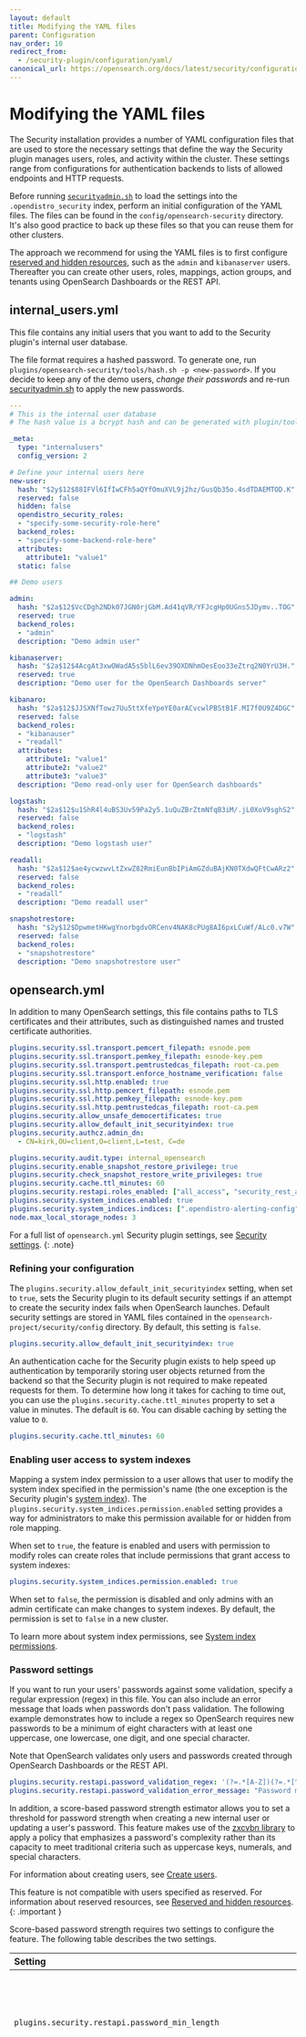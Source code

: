 ```yaml
---
layout: default
title: Modifying the YAML files
parent: Configuration
nav_order: 10
redirect_from: 
  - /security-plugin/configuration/yaml/
canonical_url: https://opensearch.org/docs/latest/security/configuration/yaml/
---
```


# Modifying the YAML files

The Security installation provides a number of YAML configuration files that are used to store the necessary settings that define the way the Security plugin manages users, roles, and activity within the cluster. These settings range from configurations for authentication backends to lists of allowed endpoints and HTTP requests. 

Before running [`securityadmin.sh`]({{site.url}}{{site.baseurl}}/security/configuration/security-admin/) to load the settings into the `.opendistro_security` index, perform an initial configuration of the YAML files. The files can be found in the `config/opensearch-security` directory. It's also good practice to back up these files so that you can reuse them for other clusters.

The approach we recommend for using the YAML files is to first configure [reserved and hidden resources]({{site.url}}{{site.baseurl}}/security/access-control/api#reserved-and-hidden-resources), such as the `admin` and `kibanaserver` users. Thereafter you can create other users, roles, mappings, action groups, and tenants using OpenSearch Dashboards or the REST API.


## internal_users.yml

This file contains any initial users that you want to add to the Security plugin's internal user database.

The file format requires a hashed password. To generate one, run `plugins/opensearch-security/tools/hash.sh -p <new-password>`. If you decide to keep any of the demo users, *change their passwords* and re-run [securityadmin.sh]({{site.url}}{{site.baseurl}}/security/configuration/security-admin/) to apply the new passwords.

```yml
---
# This is the internal user database
# The hash value is a bcrypt hash and can be generated with plugin/tools/hash.sh

_meta:
  type: "internalusers"
  config_version: 2

# Define your internal users here
new-user:
  hash: "$2y$12$88IFVl6IfIwCFh5aQYfOmuXVL9j2hz/GusQb35o.4sdTDAEMTOD.K"
  reserved: false
  hidden: false
  opendistro_security_roles:
  - "specify-some-security-role-here"
  backend_roles:
  - "specify-some-backend-role-here"
  attributes:
    attribute1: "value1"
  static: false

## Demo users

admin:
  hash: "$2a$12$VcCDgh2NDk07JGN0rjGbM.Ad41qVR/YFJcgHp0UGns5JDymv..TOG"
  reserved: true
  backend_roles:
  - "admin"
  description: "Demo admin user"

kibanaserver:
  hash: "$2a$12$4AcgAt3xwOWadA5s5blL6ev39OXDNhmOesEoo33eZtrq2N0YrU3H."
  reserved: true
  description: "Demo user for the OpenSearch Dashboards server"

kibanaro:
  hash: "$2a$12$JJSXNfTowz7Uu5ttXfeYpeYE0arACvcwlPBStB1F.MI7f0U9Z4DGC"
  reserved: false
  backend_roles:
  - "kibanauser"
  - "readall"
  attributes:
    attribute1: "value1"
    attribute2: "value2"
    attribute3: "value3"
  description: "Demo read-only user for OpenSearch dashboards"

logstash:
  hash: "$2a$12$u1ShR4l4uBS3Uv59Pa2y5.1uQuZBrZtmNfqB3iM/.jL0XoV9sghS2"
  reserved: false
  backend_roles:
  - "logstash"
  description: "Demo logstash user"

readall:
  hash: "$2a$12$ae4ycwzwvLtZxwZ82RmiEunBbIPiAmGZduBAjKN0TXdwQFtCwARz2"
  reserved: false
  backend_roles:
  - "readall"
  description: "Demo readall user"

snapshotrestore:
  hash: "$2y$12$DpwmetHKwgYnorbgdvORCenv4NAK8cPUg8AI6pxLCuWf/ALc0.v7W"
  reserved: false
  backend_roles:
  - "snapshotrestore"
  description: "Demo snapshotrestore user"
```

## opensearch.yml

In addition to many OpenSearch settings, this file contains paths to TLS certificates and their attributes, such as distinguished names and trusted certificate authorities.

```yml
plugins.security.ssl.transport.pemcert_filepath: esnode.pem
plugins.security.ssl.transport.pemkey_filepath: esnode-key.pem
plugins.security.ssl.transport.pemtrustedcas_filepath: root-ca.pem
plugins.security.ssl.transport.enforce_hostname_verification: false
plugins.security.ssl.http.enabled: true
plugins.security.ssl.http.pemcert_filepath: esnode.pem
plugins.security.ssl.http.pemkey_filepath: esnode-key.pem
plugins.security.ssl.http.pemtrustedcas_filepath: root-ca.pem
plugins.security.allow_unsafe_democertificates: true
plugins.security.allow_default_init_securityindex: true
plugins.security.authcz.admin_dn:
  - CN=kirk,OU=client,O=client,L=test, C=de

plugins.security.audit.type: internal_opensearch
plugins.security.enable_snapshot_restore_privilege: true
plugins.security.check_snapshot_restore_write_privileges: true
plugins.security.cache.ttl_minutes: 60
plugins.security.restapi.roles_enabled: ["all_access", "security_rest_api_access"]
plugins.security.system_indices.enabled: true
plugins.security.system_indices.indices: [".opendistro-alerting-config", ".opendistro-alerting-alert*", ".opendistro-anomaly-results*", ".opendistro-anomaly-detector*", ".opendistro-anomaly-checkpoints", ".opendistro-anomaly-detection-state", ".opendistro-reports-*", ".opendistro-notifications-*", ".opendistro-notebooks", ".opendistro-asynchronous-search-response*"]
node.max_local_storage_nodes: 3
```

For a full list of `opensearch.yml` Security plugin settings, see [Security settings]({{site.url}}{{site.baseurl}}/install-and-configure/configuring-opensearch/security-settings/).
{: .note}

### Refining your configuration

The `plugins.security.allow_default_init_securityindex` setting, when set to `true`, sets the Security plugin to its default security settings if an attempt to create the security index fails when OpenSearch launches. Default security settings are stored in YAML files contained in the `opensearch-project/security/config` directory. By default, this setting is `false`.

```yml
plugins.security.allow_default_init_securityindex: true
```

An authentication cache for the Security plugin exists to help speed up authentication by temporarily storing user objects returned from the backend so that the Security plugin is not required to make repeated requests for them. To determine how long it takes for caching to time out, you can use the `plugins.security.cache.ttl_minutes` property to set a value in minutes. The default is `60`. You can disable caching by setting the value to `0`.

```yml
plugins.security.cache.ttl_minutes: 60
```

### Enabling user access to system indexes

Mapping a system index permission to a user allows that user to modify the system index specified in the permission's name (the one exception is the Security plugin's [system index]({{site.url}}{{site.baseurl}}/security/configuration/system-indices/)). The `plugins.security.system_indices.permission.enabled` setting provides a way for administrators to make this permission available for or hidden from role mapping.

When set to `true`, the feature is enabled and users with permission to modify roles can create roles that include permissions that grant access to system indexes:

```yml
plugins.security.system_indices.permission.enabled: true
```

When set to `false`, the permission is disabled and only admins with an admin certificate can make changes to system indexes. By default, the permission is set to `false` in a new cluster.

To learn more about system index permissions, see [System index permissions]({{site.url}}{{site.baseurl}}/security/access-control/permissions/#system-index-permissions).


### Password settings

If you want to run your users' passwords against some validation, specify a regular expression (regex) in this file. You can also include an error message that loads when passwords don't pass validation. The following example demonstrates how to include a regex so OpenSearch requires new passwords to be a minimum of eight characters with at least one uppercase, one lowercase, one digit, and one special character.

Note that OpenSearch validates only users and passwords created through OpenSearch Dashboards or the REST API.

```yml
plugins.security.restapi.password_validation_regex: '(?=.*[A-Z])(?=.*[^a-zA-Z\d])(?=.*[0-9])(?=.*[a-z]).{8,}'
plugins.security.restapi.password_validation_error_message: "Password must be minimum 8 characters long and must contain at least one uppercase letter, one lowercase letter, one digit, and one special character."
```

In addition, a score-based password strength estimator allows you to set a threshold for password strength when creating a new internal user or updating a user's password. This feature makes use of the [zxcvbn library](https://github.com/dropbox/zxcvbn) to apply a policy that emphasizes a password's complexity rather than its capacity to meet traditional criteria such as uppercase keys, numerals, and special characters.

For information about creating users, see [Create users]({{site.url}}{{site.baseurl}}/security/access-control/users-roles/#create-users).

This feature is not compatible with users specified as reserved. For information about reserved resources, see [Reserved and hidden resources]({{site.url}}{{site.baseurl}}/security/access-control/api#reserved-and-hidden-resources).
{: .important }

Score-based password strength requires two settings to configure the feature. The following table describes the two settings.

| Setting | Description |
| :--- | :--- |
| `plugins.security.restapi.password_min_length` | Sets the minimum number of characters for the password length. The default is `8`. This is also the minimum. |
| `plugins.security.restapi.password_score_based_validation_strength` | Sets a threshold to determine whether the password is strong or weak. There are four values that represent a threshold's increasing complexity.<br>`fair`--A very "guessable" password: provides protection from throttled online attacks.<br>`good`--A somewhat guessable password: provides protection from unthrottled online attacks.<br>`strong`--A safely "unguessable" password: provides moderate protection from an offline, slow-hash scenario.<br>`very_strong`--A very unguessable password: provides strong protection from an offline, slow-hash scenario. |

The following example shows the settings configured for the `opensearch.yml` file and enabling a password with a minimum of 10 characters and a threshold requiring the highest strength:

```yml
plugins.security.restapi.password_min_length: 10
plugins.security.restapi.password_score_based_validation_strength: very_strong
```

When you try to create a user with a password that doesn't reach the specified threshold, the system generates a "weak password" warning, indicating that the password needs to be modified before you can save the user. 

The following example shows the response from the [Create user]({{site.url}}{{site.baseurl}}/security/access-control/api/#create-user) API when the password is weak:

```json
{
  "status": "error",
  "reason": "Weak password"
}
```

## allowlist.yml

You can use `allowlist.yml` to add any endpoints and HTTP requests to a list of allowed endpoints and requests. If enabled, all users except the super admin are allowed access to only the specified endpoints and HTTP requests, and all other HTTP requests associated with the endpoint are denied. For example, if GET `_cluster/settings` is added to the allow list, users cannot submit PUT requests to `_cluster/settings` to update cluster settings.

Note that while you can configure access to endpoints this way, for most cases, it is still best to configure permissions using the Security plugin's users and roles, which have more granular settings.

```yml
---
_meta:
  type: "allowlist"
  config_version: 2

# Description:
# enabled - feature flag.
# if enabled is false, all endpoints are accessible.
# if enabled is true, all users except the SuperAdmin can only submit the allowed requests to the specified endpoints.
# SuperAdmin can access all APIs.
# SuperAdmin is defined by the SuperAdmin certificate, which is configured with the opensearch.yml setting plugins.security.authcz.admin_dn:
# Refer to the example setting in opensearch.yml to learn more about configuring SuperAdmin.
#
# requests - map of allow listed endpoints and HTTP requests

#this name must be config
config:
  enabled: true
  requests:
    /_cluster/settings:
      - GET
    /_cat/nodes:
      - GET
```

To enable PUT requests to cluster settings, add PUT to the list of allowed operations under `/_cluster/settings`.

```yml
requests:
  /_cluster/settings:
    - GET
    - PUT
```

You can also add custom indexes to the allow list. `allowlist.yml` doesn't support wildcards, so you must manually specify all of the indexes you want to add.

```yml
requests: # Only allow GET requests to /sample-index1/_doc/1 and /sample-index2/_doc/1
  /sample-index1/_doc/1:
    - GET
  /sample-index2/_doc/1:
    - GET
```


## roles.yml

This file contains any initial roles that you want to add to the Security plugin. Aside from some metadata, the default file is empty, because the Security plugin has a number of static roles that it adds automatically.

```yml
---
complex-role:
  reserved: false
  hidden: false
  cluster_permissions:
  - "read"
  - "cluster:monitor/nodes/stats"
  - "cluster:monitor/task/get"
  index_permissions:
  - index_patterns:
    - "opensearch_dashboards_sample_data_*"
    dls: "{\"match\": {\"FlightDelay\": true}}"
    fls:
    - "~FlightNum"
    masked_fields:
    - "Carrier"
    allowed_actions:
    - "read"
  tenant_permissions:
  - tenant_patterns:
    - "analyst_*"
    allowed_actions:
    - "kibana_all_write"
  static: false
_meta:
  type: "roles"
  config_version: 2
```


## roles_mapping.yml

```yml
---
manage_snapshots:
  reserved: true
  hidden: false
  backend_roles:
  - "snapshotrestore"
  hosts: []
  users: []
  and_backend_roles: []
logstash:
  reserved: false
  hidden: false
  backend_roles:
  - "logstash"
  hosts: []
  users: []
  and_backend_roles: []
own_index:
  reserved: false
  hidden: false
  backend_roles: []
  hosts: []
  users:
  - "*"
  and_backend_roles: []
  description: "Allow full access to an index named like the username"
kibana_user:
  reserved: false
  hidden: false
  backend_roles:
  - "kibanauser"
  hosts: []
  users: []
  and_backend_roles: []
  description: "Maps kibanauser to kibana_user"
complex-role:
  reserved: false
  hidden: false
  backend_roles:
  - "ldap-analyst"
  hosts: []
  users:
  - "new-user"
  and_backend_roles: []
_meta:
  type: "rolesmapping"
  config_version: 2
all_access:
  reserved: true
  hidden: false
  backend_roles:
  - "admin"
  hosts: []
  users: []
  and_backend_roles: []
  description: "Maps admin to all_access"
readall:
  reserved: true
  hidden: false
  backend_roles:
  - "readall"
  hosts: []
  users: []
  and_backend_roles: []
kibana_server:
  reserved: true
  hidden: false
  backend_roles: []
  hosts: []
  users:
  - "kibanaserver"
  and_backend_roles: []
```


## action_groups.yml

This file contains any initial action groups that you want to add to the Security plugin.

Aside from some metadata, the default file is empty, because the Security plugin has a number of static action groups that it adds automatically. These static action groups cover a wide variety of use cases and are a great way to get started with the plugin.

```yml
---
my-action-group:
  reserved: false
  hidden: false
  allowed_actions:
  - "indices:data/write/index*"
  - "indices:data/write/update*"
  - "indices:admin/mapping/put"
  - "indices:data/write/bulk*"
  - "read"
  - "write"
  static: false
_meta:
  type: "actiongroups"
  config_version: 2
```

## tenants.yml

You can use this file to specify and add any number of OpenSearch Dashboards tenants to your OpenSearch cluster. For more information about tenants, see [OpenSearch Dashboards multi-tenancy]({{site.url}}{{site.baseurl}}/security/multi-tenancy/tenant-index).

Like all of the other YAML files, we recommend you use `tenants.yml` to add any tenants you must have in your cluster, and then use OpenSearch Dashboards or the [REST API]({{site.url}}{{site.baseurl}}/security/access-control/api/#tenants) if you need to further configure or create any other tenants.

```yml
---
_meta:
  type: "tenants"
  config_version: 2
admin_tenant:
  reserved: false
  description: "Demo tenant for admin user"
```

## nodes_dn.yml

`nodes_dn.yml` lets you add certificates' [distinguished names (DNs)]({{site.url}}{{site.baseurl}}/security/configuration/generate-certificates/#add-distinguished-names-to-opensearchyml) an allow list to enable communication between any number of nodes and/or clusters. For example, a node that has the DN `CN=node1.example.com` in its allow list accepts communication from any other node or certificate that uses that DN.

The DNs get indexed into a [system index]({{site.url}}{{site.baseurl}}/security/configuration/system-indices) that only a super admin or an admin with a Transport Layer Security (TLS) certificate can access. If you want to programmatically add DNs to your allow lists, use the [REST API]({{site.url}}{{site.baseurl}}/security/access-control/api/#distinguished-names).

```yml
---
_meta:
  type: "nodesdn"
  config_version: 2

# Define nodesdn mapping name and corresponding values
# cluster1:
#   nodes_dn:
#       - CN=*.example.com
```
